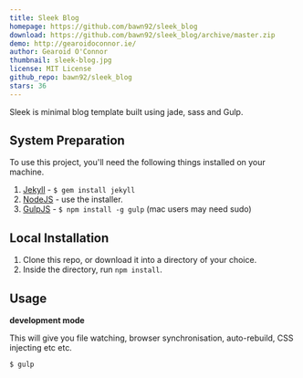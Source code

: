 ```yaml
---
title: Sleek Blog
homepage: https://github.com/bawn92/sleek_blog
download: https://github.com/bawn92/sleek_blog/archive/master.zip
demo: http://gearoidoconnor.ie/
author: Gearoid O'Connor
thumbnail: sleek-blog.jpg
license: MIT License
github_repo: bawn92/sleek_blog
stars: 36
---
```


Sleek is minimal blog template built using jade, sass and Gulp.

## System Preparation

To use this project, you'll need the following things installed on your
machine.

1. [Jekyll](http://jekyllrb.com/) - `$ gem install jekyll`
2. [NodeJS](http://nodejs.org) - use the installer.
3. [GulpJS](https://github.com/gulpjs/gulp) - `$ npm install -g gulp`
   (mac users may need sudo)

## Local Installation

1. Clone this repo, or download it into a directory of your choice.
2. Inside the directory, run `npm install`.

## Usage

**development mode**

This will give you file watching, browser synchronisation, auto-rebuild,
CSS injecting etc etc.

```shell
$ gulp
```
